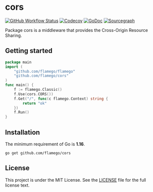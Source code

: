 # cors

[![GitHub Workflow Status](https://img.shields.io/github/workflow/status/flamego/cors/Go?logo=github&style=for-the-badge)](https://github.com/flamego/cors/actions?query=workflow%3AGo)
[![Codecov](https://img.shields.io/codecov/c/gh/flamego/cors?logo=codecov&style=for-the-badge)](https://app.codecov.io/gh/flamego/cors)
[![GoDoc](https://img.shields.io/badge/GoDoc-Reference-blue?style=for-the-badge&logo=go)](https://pkg.go.dev/github.com/flamego/cors?tab=doc)
[![Sourcegraph](https://img.shields.io/badge/view%20on-Sourcegraph-brightgreen.svg?style=for-the-badge&logo=sourcegraph)](https://sourcegraph.com/github.com/flamego/cors)

Package cors is a middleware that provides the Cross-Origin Resource Sharing.

## Getting started

```go
package main
import (
	"github.com/flamego/flamego"
	"github.com/flamego/cors"
)
func main() {
	f := flamego.Classic()
	f.Use(cors.CORS())
	f.Get("/", func(c flamego.Context) string {
        return "ok"
    })
	f.Run()
}
```

## Installation

The minimum requirement of Go is **1.16**.

	go get github.com/flamego/cors

## License

This project is under the MIT License. See the [LICENSE](LICENSE) file for the full license text.
